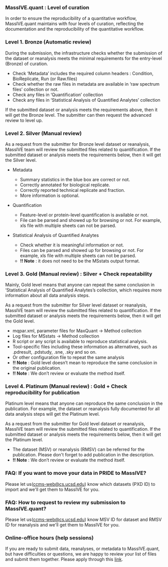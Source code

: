 
### MassIVE.quant : Level of curation

In order to ensure the reproducibility of a quantitative workflow, MassIVE.quant maintains with four levels of curation, reflecting the documentation and the reproducibility of the quantitative workflow.

### Level 1. Bronze (Automatic review) 

During the submission, the infrastructure checks whether the submission of the dataset or reanalysis meets the minimal requirements for the entry-level (Bronze) of curation.

* Check ‘Metadata’ includes the required column headers : Condition, BioReplicate, Run (or Raw.files)
* Check whether the raw files in metadata are available in ‘raw spectrum files’ collection or not.
* Check any files in ‘Quantification’ collection
* Check any files in ‘Statistical Analysis of Quantified Analytes’ collection

If the submitted dataset or analysis meets the requirements above, then it will get the Bronze level. The submitter can then request the advanced review to level up.

###  Level 2. Silver (Manual review)

As a request from the submitter for Bronze level dataset or reanalysis, MassIVE team will review the submitted files related to quantification. If the submitted dataset or analysis meets the requirements below, then it will get the Silver level. 

* Metadata 
    * Summary statistics in the blue box are correct or not.
    * Correctly annotated for biological replicate. 
    * Correctly reported technical replicate and fraction.
    * More information is optional.

* Quantification 
    * Feature-level or protein-level quantification is available or not.
    * File can be parsed and showed up for browsing or not. For example, xls file with multiple sheets can not be parsed.

* Statistical Analysis of Quantified Analytes
    * Check whether it is meaningful information or not.  
    * Files can be parsed and showed up for browsing or not. For example, xls file with multiple sheets can not be parsed.
    * **!! Note** : it does not need to be the MSstats output format.

###  Level 3. Gold (Manual review) : Silver + Check repeatability

Mainly, Gold level means that anyone can repeat the same conclusion in ‘Statistical Analysis of Quantified Analytes’s collection, which requires more information about all data analysis steps.

As a request from the submitter for Silver level dataset or reanalysis, MassIVE team will review the submitted files related to quantification. If the submitted dataset or analysis meets the requirements below, then it will get the Gold level. 

* mqpar.xml, parameter files for MaxQuant -> Method collection
* Log files for MSstats -> Method collection
* R script or any script is available to reproduce statistical analysis.
* Tool-specific files including these information as alternatives, such as .pdresult, .pdstudy, .sne, .sky and so on.
* Or other configuration file to repeat the same analysis
* **!! Note** : Gold level doesn’t mean to reproduce the same conclusion in the original publication.
* **!! Note** : We don’t review or evaluate the method itself.

###  Level 4. Platinum (Manual review) : Gold + Check reproducibility for publication 

Platinum level means that anyone can reproduce the same conclusion in the publication. For example, the dataset or reanalysis fully documented for all data analysis steps will get the Platinum level.

As a request from the submitter for Gold level dataset or reanalysis, MassIVE team will review the submitted files related to quantification. If the submitted dataset or analysis meets the requirements below, then it will get the Platinum level. 

* The dataset (MSV) or reanalysis (RMSV) can be referred for the publication. Please don't forget to add publication in the description.
* **!! Note** : We don’t review or evaluate the method itself.

### FAQ: If you want to move your data in PRIDE to MassIVE?

Please let us(ccms-web@cs.ucsd.edu) know which datasets (PXD ID) to import and we'll get them to MassIVE for you.

### FAQ: How to request to review my submission to MassIVE.quant?

Please let us(ccms-web@cs.ucsd.edu) know MSV ID for dataset and RMSV ID for reanalysis and we'll get them to MassIVE for you.


### Online-office hours (help sessions)

If you are ready to submit data, reanalyses, or metadata to MassIVE.quant, but have difficulties or questions, we are happy to review your list of files and submit them together. Please apply through this [link](https://forms.gle/Ebj86Z2xTquuzzn18).
